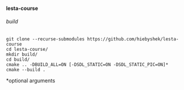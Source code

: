 #### lesta-course

###### build
    git clone --recurse-submodules https://github.com/hiebyshek/lesta-course
    cd lesta-course/
    mkdir build/
    cd build/
    cmake .. -DBUILD_ALL=ON [-DSDL_STATIC=ON -DSDL_STATIC_PIC=ON]*
    cmake --build .

*optional arguments
